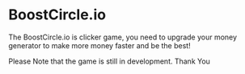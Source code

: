 # BoostCircle.io
The BoostCircle.io is clicker game, you need to upgrade your money generator to make more money faster and be the best!

Please Note that the game is still in development. Thank You
